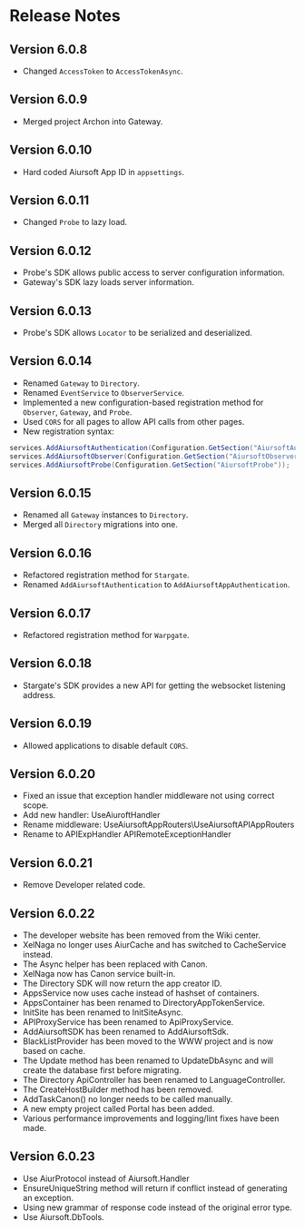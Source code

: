 # Release Notes

## Version 6.0.8

- Changed `AccessToken` to `AccessTokenAsync`.

## Version 6.0.9

- Merged project Archon into Gateway.

## Version 6.0.10

- Hard coded Aiursoft App ID in `appsettings`.

## Version 6.0.11

- Changed `Probe` to lazy load.

## Version 6.0.12

- Probe's SDK allows public access to server configuration information.
- Gateway's SDK lazy loads server information.

## Version 6.0.13

- Probe's SDK allows `Locator` to be serialized and deserialized.

## Version 6.0.14

- Renamed `Gateway` to `Directory`.
- Renamed `EventService` to `ObserverService`.
- Implemented a new configuration-based registration method for `Observer`, `Gateway`, and `Probe`.
- Used `CORS` for all pages to allow API calls from other pages.
- New registration syntax:

```csharp
services.AddAiursoftAuthentication(Configuration.GetSection("AiursoftAuthentication"));
services.AddAiursoftObserver(Configuration.GetSection("AiursoftObserver"));
services.AddAiursoftProbe(Configuration.GetSection("AiursoftProbe"));
```

## Version 6.0.15

- Renamed all `Gateway` instances to `Directory`.
- Merged all `Directory` migrations into one.

## Version 6.0.16

- Refactored registration method for `Stargate`.
- Renamed `AddAiursoftAuthentication` to `AddAiursoftAppAuthentication`.

## Version 6.0.17

- Refactored registration method for `Warpgate`.

## Version 6.0.18

- Stargate's SDK provides a new API for getting the websocket listening address.

## Version 6.0.19

- Allowed applications to disable default `CORS`.

## Version 6.0.20

- Fixed an issue that exception handler middleware not using correct scope.
- Add new handler: UseAiuroftHandler
- Rename middleware: UseAiursoftAppRouters\UseAiursoftAPIAppRouters
- Rename to APIExpHandler APIRemoteExceptionHandler

## Version 6.0.21

- Remove Developer related code.

## Version 6.0.22

- The developer website has been removed from the Wiki center.
- XelNaga no longer uses AiurCache and has switched to CacheService instead.
- The Async helper has been replaced with Canon.
- XelNaga now has Canon service built-in.
- The Directory SDK will now return the app creator ID.
- AppsService now uses cache instead of hashset of containers.
- AppsContainer has been renamed to DirectoryAppTokenService.
- InitSite has been renamed to InitSiteAsync.
- APIProxyService has been renamed to ApiProxyService.
- AddAiursoftSDK has been renamed to AddAiursoftSdk.
- BlackListProvider has been moved to the WWW project and is now based on cache.
- The Update method has been renamed to UpdateDbAsync and will create the database first before migrating.
- The Directory ApiController has been renamed to LanguageController.
- The CreateHostBuilder method has been removed.
- AddTaskCanon() no longer needs to be called manually.
- A new empty project called Portal has been added.
- Various performance improvements and logging/lint fixes have been made.

## Version 6.0.23

- Use AiurProtocol instead of Aiursoft.Handler
- EnsureUniqueString method will return if conflict instead of generating an exception.
- Using new grammar of response code instead of the original error type.
- Use Aiursoft.DbTools.
